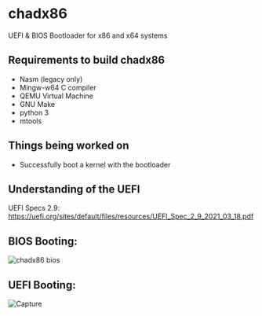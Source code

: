 # chadx86
UEFI & BIOS Bootloader for x86 and x64 systems

## Requirements to build chadx86
 - Nasm (legacy only)
 - Mingw-w64 C compiler
 - QEMU Virtual Machine
 - GNU Make
 - python 3
 - mtools

## Things being worked on
 - Successfully boot a kernel with the bootloader
 
## Understanding of the UEFI
UEFI Specs 2.9: https://uefi.org/sites/default/files/resources/UEFI_Spec_2_9_2021_03_18.pdf

## BIOS Booting: 
![chadx86 bios](https://user-images.githubusercontent.com/45809332/144059985-43b66315-3f03-4c9e-abda-2e918c6b5ca3.PNG)

## UEFI Booting: 
![Capture](https://user-images.githubusercontent.com/45809332/146465056-5f3af86d-9cee-4df4-8235-a5dc0ff3d398.PNG)
